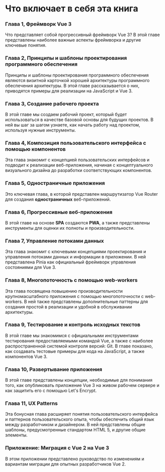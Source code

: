 # Что включает в себя эта книга


### Глава 1, Фреймворк Vue 3

Что представляет собой прогрессивный фреймворк Vue 3? В этой главе представлены наиболее важные аспекты фреймворка и другие ключевые понятия.

### Глава 2, Принципы и шаблоны проектирования программного обеспечения

Принципы и шаблоны проектирования программного обеспечения являются визитной карточкой хорошей архитектуры программного обеспечения архитектуры. В этой главе рассказывается о них, приводятся примеры для реализации на JavaScript и Vue 3.

### Глава 3, Создание рабочего проекта

В этой главе мы создаем рабочий проект, который будет использоваться в качестве базовой основы для будущих проектов. В ней вы шаг за шагом узнаете, как начать работу над проектом, используя нужные инструменты.

### Глава 4, Композиция пользовательского интерфейса с помощью компонентов

Эта глава знакомит с концепцией пользовательских интерфейсов и подводит к реализации веб-приложения, начиная с концептуального визуального дизайна до разработки соответствующих компонентов.

### Глава 5, Одностраничные приложения

Это ключевая глава, в которой представлен маршрутизатор Vue Router для создания **одностраничных** веб-приложений.

### Глава 6, Прогрессивные веб-приложения

В этой главе на основе **SPA** создаются **PWA**, а также представлены инструменты для оценки их полноты и производительности.

### Глава 7, Управление потоками данных

Эта глава знакомит с ключевыми концепциями проектирования и управления потоками данных и информации в приложении. В ней представлена Pinia как официальный фреймворк управления состояниями для Vue 3.

### Глава 8, Многопоточность с помощью web-workers

Эта глава посвящена повышению производительности крупномасштабного приложения с помощью многопоточности с web-workers. В ней также представлены дополнительные паттерны для создания простой в реализации и удобной в обслуживании архитектуры.

### Глава 9, Тестирование и контроль исходных текстов

В этой главе мы знакомимся с официальными инструментами тестирования предоставляемыми командой Vue, а также с наиболее распространенной системой контроля версий: Git. В главе показано, как создавать тестовые примеры для кода на JavaScript, а также компонентов Vue 3.

### Глава 10, Развертывание приложения

В этой главе представлены концепции, необходимые для понимания того, как опубликовать приложение Vue 3 на живом рабочем сервере и как защитить его с помощью Let's Encrypt.

### Глава 11, UX Patterns 

Эта бонусная глава расширяет понятия пользовательского интерфейса и паттернов пользовательского опыта, чтобы обеспечить общий язык между разработчиком и дизайнером. В ней представлены общие шаблоны, предусмотренные стандартом HTML 5, и другие общие элементы.

### Приложение: Миграция с Vue 2 на Vue 3

В этом приложении представлено руководство по изменениям и вариантам миграции для опытных разработчиков Vue 2.

<!-- *Последние слова*

В этой заключительной главе автор кратко подводит итог всем концепциям
полученных в каждой главе, и призывает вас продолжать свое личное развитие.
развитие. -->